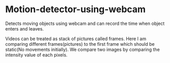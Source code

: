 # Motion-detector-using-webcam
Detects moving objects using webcam and can record the time when object enters and leaves.

Videos can be treated as stack of pictures called frames. Here I am comparing different frames(pictures) to the first frame which should be static(No movements initially). We compare two images by comparing the intensity value of each pixels. 
